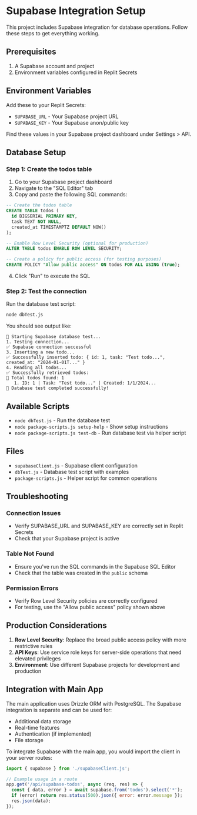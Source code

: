 # Supabase Integration Setup

This project includes Supabase integration for database operations. Follow these steps to get everything working.

## Prerequisites

1. A Supabase account and project
2. Environment variables configured in Replit Secrets

## Environment Variables

Add these to your Replit Secrets:
- `SUPABASE_URL` - Your Supabase project URL
- `SUPABASE_KEY` - Your Supabase anon/public key

Find these values in your Supabase project dashboard under Settings > API.

## Database Setup

### Step 1: Create the todos table

1. Go to your Supabase project dashboard
2. Navigate to the "SQL Editor" tab
3. Copy and paste the following SQL commands:

```sql
-- Create the todos table
CREATE TABLE todos (
  id BIGSERIAL PRIMARY KEY,
  task TEXT NOT NULL,
  created_at TIMESTAMPTZ DEFAULT NOW()
);

-- Enable Row Level Security (optional for production)
ALTER TABLE todos ENABLE ROW LEVEL SECURITY;

-- Create a policy for public access (for testing purposes)
CREATE POLICY "Allow public access" ON todos FOR ALL USING (true);
```

4. Click "Run" to execute the SQL

### Step 2: Test the connection

Run the database test script:

```bash
node dbTest.js
```

You should see output like:
```
🔄 Starting Supabase database test...
1. Testing connection...
✅ Supabase connection successful
3. Inserting a new todo...
✅ Successfully inserted todo: { id: 1, task: "Test todo...", created_at: "2024-01-01T..." }
4. Reading all todos...
✅ Successfully retrieved todos:
📝 Total todos found: 1
   1. ID: 1 | Task: "Test todo..." | Created: 1/1/2024...
🎉 Database test completed successfully!
```

## Available Scripts

- `node dbTest.js` - Run the database test
- `node package-scripts.js setup-help` - Show setup instructions
- `node package-scripts.js test-db` - Run database test via helper script

## Files

- `supabaseClient.js` - Supabase client configuration
- `dbTest.js` - Database test script with examples
- `package-scripts.js` - Helper script for common operations

## Troubleshooting

### Connection Issues
- Verify SUPABASE_URL and SUPABASE_KEY are correctly set in Replit Secrets
- Check that your Supabase project is active

### Table Not Found
- Ensure you've run the SQL commands in the Supabase SQL Editor
- Check that the table was created in the `public` schema

### Permission Errors
- Verify Row Level Security policies are correctly configured
- For testing, use the "Allow public access" policy shown above

## Production Considerations

1. **Row Level Security**: Replace the broad public access policy with more restrictive rules
2. **API Keys**: Use service role keys for server-side operations that need elevated privileges
3. **Environment**: Use different Supabase projects for development and production

## Integration with Main App

The main application uses Drizzle ORM with PostgreSQL. The Supabase integration is separate and can be used for:
- Additional data storage
- Real-time features
- Authentication (if implemented)
- File storage

To integrate Supabase with the main app, you would import the client in your server routes:

```javascript
import { supabase } from './supabaseClient.js';

// Example usage in a route
app.get('/api/supabase-todos', async (req, res) => {
  const { data, error } = await supabase.from('todos').select('*');
  if (error) return res.status(500).json({ error: error.message });
  res.json(data);
});
```